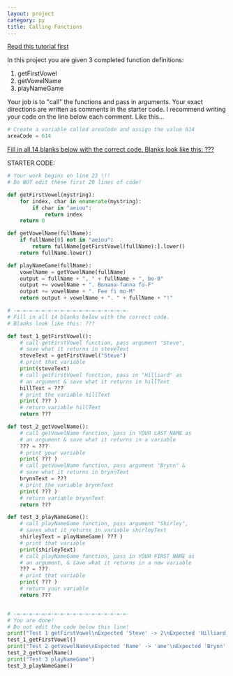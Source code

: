 ```yaml
---
layout: project
category: py
title: Calling Functions
---
```

[Read this tutorial first](/apcsp\py\pythonfunctions)

In this project you are given 3 completed function definitions:
  1.  getFirstVowel
  1.  getVowelName
  1.  playNameGame

Your job is to "call" the functions and pass in arguments. Your exact directions are written as comments in the starter code. I recommend writing your code on the line below each comment. Like this...
```python
# Create a variable called areaCode and assign the value 614
areaCode = 614
```

<u>Fill in all 14 blanks below with the correct code. Blanks look like this: ???</u>

STARTER CODE:
```python
# Your work begins on line 23 !!!
# Do NOT edit these first 20 lines of code!

def getFirstVowel(mystring):
    for index, char in enumerate(mystring):
        if char in "aeiou":
            return index
    return 0

def getVowelName(fullName):
    if fullName[0] not in "aeiou":
        return fullName[getFirstVowel(fullName):].lower()
    return fullName.lower()

def playNameGame(fullName):
    vowelName = getVowelName(fullName)
    output = fullName + ", " + fullName + ", bo-B"
    output += vowelName + ". Bonana-fanna fo-F"
    output += vowelName + ". Fee fi mo-M"
    return output + vowelName + ". " + fullName + "!"

# -=-=-=-=-=-=-=-=-=-=-=-=-=-=-=-=-=-=-
# Fill in all 14 blanks below with the correct code.
# Blanks look like this: ???

def test_1_getFirstVowel():
    # call getFirstVowel function, pass argument "Steve",
    # save what it returns in steveText
    steveText = getFirstVowel("Steve")
    # print that variable
    print(steveText)
    # call getFirstVowel function, pass in "Hilliard" as
    # an argument & save what it returns in hillText
    hillText = ???
    # print the variable hillText
    print( ??? )
    # return variable hillText
    return ???

def test_2_getVowelName():
    # call getVowelName function, pass in YOUR LAST NAME as
    # an argument & save what it returns in a variable
    ??? = ???
    # print your variable
    print( ??? )
    # call getVowelName function, pass argument "Brynn" &
    # save what it returns in brynnText
    brynnText = ???
    # print the variable brynnText
    print( ??? )
    # return variable brynnText
    return ???

def test_3_playNameGame():
    # call playNameGame function, pass argument "Shirley",
    # saves what it returns in variable shirleyText
    shirleyText = playNameGame( ??? )  
    # print that variable
    print(shirleyText)
    # call playNameGame function, pass in YOUR FIRST NAME as
    # an argument, & save what it returns in a new variable
    ??? = ???
    # print that variable
    print( ??? )
    # return your variable
    return ???


# -=-=-=-=-=-=-=-=-=-=-=-=-=-=-=-=-=-=-
# You are done!
# Do not edit the code below this line!
print("Test 1 getFirstVowel\nExpected 'Steve' -> 2\nExpected 'Hilliard' -> 1")
test_1_getFirstVowel()
print("Test 2 getVowelName\nExpected 'Name' -> 'ame'\nExpected 'Brynn' -> 'ynn'")
test_2_getVowelName()
print("Test 3 playNameGame")
test_3_playNameGame()
```
